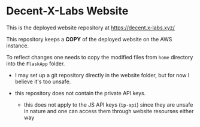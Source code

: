 # Decent-X-Labs Website

This is the deployed website repository at https://decent.x-labs.xyz/ 

This repository keeps a **COPY** of the deployed website on the AWS instance.

To reflect changes one needs to copy the modified files from `home` directory into the `FlaskApp` folder.

- I may set up a git repository directly in the website folder, but for now I believe it's too unsafe.

- this repository does not contain the private API keys. 
   - this does not apply to the JS API keys (`ip-api`) since they are unsafe in nature and one can access them through website resourses either way
   
  
